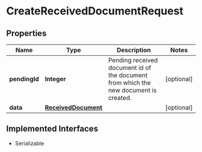 

# CreateReceivedDocumentRequest



## Properties

Name | Type | Description | Notes
------------ | ------------- | ------------- | -------------
**pendingId** | **Integer** | Pending received document id of the document from which the new document is created. |  [optional]
**data** | [**ReceivedDocument**](ReceivedDocument.md) |  |  [optional]


## Implemented Interfaces

* Serializable


